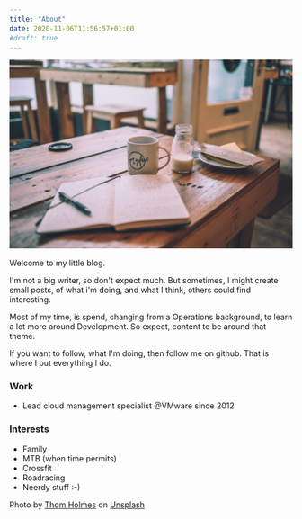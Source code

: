 ```yaml
---
title: "About"
date: 2020-11-06T11:56:57+01:00
#draft: true
---
```


![Header](thom-holmes-k-xKzowQRn8-unsplash.jpg)

Welcome to my little blog.

I'm not a big writer, so don't expect much. But sometimes, I might create small posts, of what i'm doing, and what I think, others could find interesting.

Most of my time, is spend, changing from a Operations background, to learn a lot more around Development. So expect, content to be around that theme.

If you want to follow, what I'm doing, then follow me on github. That is where I put everything I do.

### Work

- Lead cloud management specialist @VMware since 2012

### Interests

- Family
- MTB (when time permits)
- Crossfit
- Roadracing
- Neerdy stuff :-)

<span>Photo by <a href="https://unsplash.com/@thomholmes?utm_source=unsplash&amp;utm_medium=referral&amp;utm_content=creditCopyText">Thom Holmes</a> on <a href="https://unsplash.com/s/photos/about?utm_source=unsplash&amp;utm_medium=referral&amp;utm_content=creditCopyText">Unsplash</a></span>
